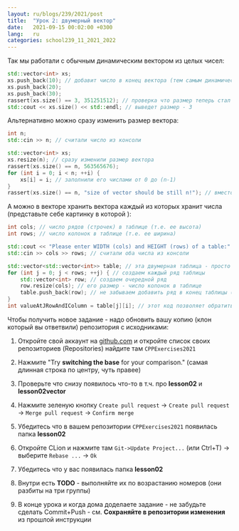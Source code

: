 ```yaml
---
layout: ru/blogs/239/2021/post
title:  "Урок 2: двумерный вектор"
date:   2021-09-15 00:02:00 +0300
lang:   ru
categories: school239_11_2021_2022
---
```


Так мы работали с обычным динамическим вектором из целых чисел:

```c++
std::vector<int> xs;
xs.push_back(10); // добавит число в конец вектора (тем самым динамически увеличив его на один элемент)
xs.push_back(20);
xs.push_back(30);
rassert(xs.size() == 3, 351251512); // проверка что размер теперь стал 3, число в конце - уникальный код ошибки который я настучал на клавиатуре
std::cout << xs.size() << std::endl; // выведет размер - 3
```

Альтернативно можно сразу изменить размер вектора:

```c++
int n;
std::cin >> n; // считали число из консоли

std::vector<int> xs;
xs.resize(n); // сразу изменили размер вектора
rassert(xs.size() == n, 563565676);
for (int i = 0; i < n; ++i) {
    xs[i] = i; // заполнили его числами от 0 до (n-1)
}
rassert(xs.size() == n, "size of vector should be still n!"); // вместо случайного кода ошибки можно писать текст ошибки - размер вектора все еще должен быть n
```

А можно в векторе хранить вектора каждый из которых хранит числа (представьте себе картинку в которой ):

```c++
int cols; // число рядов (строчек) в таблице (т.е. ее высота)
int rows; // число колонок в таблице (т.е. ее ширина)

std::cout << "Please enter WIDTH (cols) and HEIGHT (rows) of a table:" << std::endl;
std::cin >> cols >> rows; // считали оба числа из консоли

std::vector<std::vector<int>> table; // эта двумерная таблица - просто вектор из векторов 
for (int j = 0; j < rows; ++j) { // создаем каждый ряд таблицы
    std::vector<int> row; // создаем очередной ряд
    row.resize(cols); // его размер - число колонок в таблице
    table.push_back(row); // не забываем добавить ряд в конец таблицы (тем самым увеличив ее высоту)
}
int valueAtJRowAndIColumn = table[j][i]; // этот код позволяет обратиться к элементу в j-ой строчке (ряду) и i-ом столбце (колонке)
```

Чтобы получить новое задание - надо обновить вашу копию (клон который вы ответвили) репозитория с исходниками:

1) Откройте свой аккаунт на [github.com](https://github.com/) и откройте список своих репозиториев (Repositories) найдите там ```CPPExercises2021```

2) Нажмите "Try **switching the base** for your comparison." (самая длинная строка по центру, чуть правее)

3) Проверьте что снизу появилось что-то в т.ч. про **lesson02** и **lesson02vector**

4) Нажмите зеленую кнопку ```Create pull request``` -> ```Create pull request``` -> ```Merge pull request``` -> ```Confirm merge```

5) Убедитесь что в вашем репозитории ```CPPExercises2021``` появилась папка **lesson02**

6) Откройте CLion и нажмите там ```Git->Update Project...``` (или Ctrl+T) -> выберите ```Rebase ...``` -> ```Ok```

7) Убедитесь что у вас появилась папка **lesson02**

8) Внутри есть **TODO** - выполняйте их по возрастанию номеров (они разбиты на три группы)

9) В конце урока и когда дома доделаете задание - не забудьте сделать Commit+Push - см. **Сохраняйте в репозитории изменения** из прошлой инструкции
